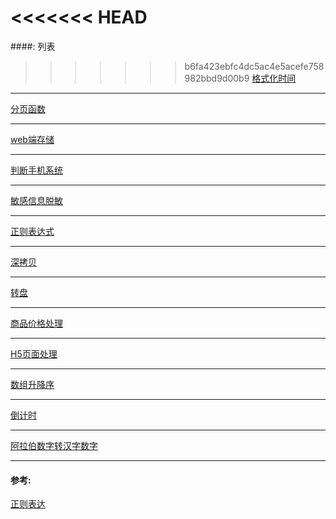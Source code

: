 
<<<<<<< HEAD
=======
####: 列表

>>>>>>> b6fa423ebfc4dc5ac4e5acefe758982bbd9d00b9
[格式化时间](https://github.com/zhanghenvom/utils/blob/master/formatTime.js)
- - -
[分页函数](https://github.com/zhanghenvom/utils/blob/master/paging.js)
- - -
[web端存储](https://github.com/zhanghenvom/utils/blob/master/auth.js)
- - -
[判断手机系统](https://github.com/zhanghenvom/utils/blob/master/iosOrAndroid.js)
- - -
[敏感信息脱敏](https://github.com/zhanghenvom/utils/blob/master/desensitization.js)
- - -
[正则表达式](https://github.com/zhanghenvom/utils/blob/master/RegExp.js)
- - -
[深拷贝](https://github.com/zhanghenvom/utils/blob/master/deepCopy.js)
- - -
[转盘](https://github.com/zhanghenvom/utils/blob/master/Rotate.js)
- - -
[商品价格处理](https://github.com/zhanghenvom/utils/blob/master/toStr.js)
- - -
[H5页面处理](https://github.com/zhanghenvom/utils/blob/master/auto-size.js)
- - -
[数组升降序](https://github.com/zhanghenvom/utils/blob/master/arrSort.js)
- - -
[倒计时](https://github.com/zhanghenvom/utils/blob/master/updateEndTime.js)
- - -
[阿拉伯数字转汉字数字](https://github.com/zhanghenvom/utils/blob/master/toChinesNum.js)
- - -


#### 参考:
[正则表达](https://any86.github.io/any-rule/)
